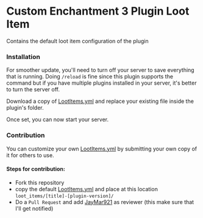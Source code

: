 # Custom Enchantment 3 Plugin Loot Item

Contains the default loot item configuration of the plugin

### Installation

For smoother update, you'll need to turn off your server to save everything that is running. Doing `/reload` is fine since this plugin supports the command but if you have multiple plugins installed in your server, it's better to turn the server off.

Download a copy of [LootItems.yml](/loot_items/default/LootItems.yml) and replace your existing file inside the plugin's folder.

Once set, you can now start your server.

### Contribution

You can customize your own [LootItems.yml](/loot_items/default/LootItems.yml) by submitting your own copy of it for others to use.

#### Steps for contribution:

- Fork this repository
- copy the default [LootItems.yml](/loot_items/default/LootItems.yml) and place at this location `loot_items/[title]-[plugin-version]/`
- Do a `Pull Request` and add [JayMar921](https://github.com/jaymar921) as reviewer (this make sure that I'll get notified)
